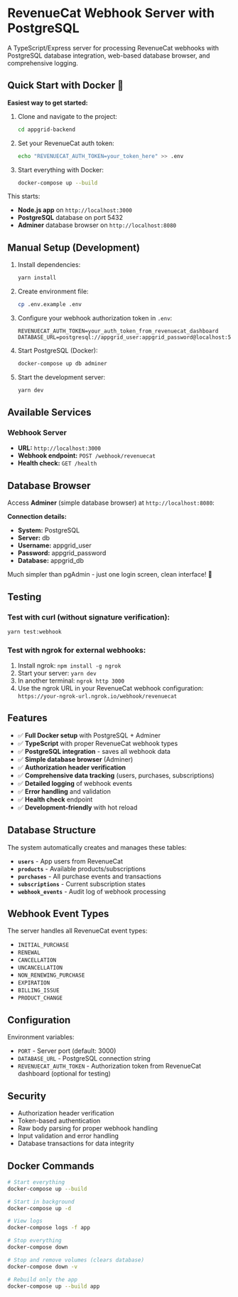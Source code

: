 # RevenueCat Webhook Server with PostgreSQL

A TypeScript/Express server for processing RevenueCat webhooks with PostgreSQL database integration, web-based database browser, and comprehensive logging.

## Quick Start with Docker 🐳

**Easiest way to get started:**

1. Clone and navigate to the project:
   ```bash
   cd appgrid-backend
   ```

2. Set your RevenueCat auth token:
   ```bash
   echo "REVENUECAT_AUTH_TOKEN=your_token_here" >> .env
   ```

3. Start everything with Docker:
   ```bash
   docker-compose up --build
   ```

This starts:
- **Node.js app** on `http://localhost:3000`
- **PostgreSQL** database on port 5432
- **Adminer** database browser on `http://localhost:8080`

## Manual Setup (Development)

1. Install dependencies:
   ```bash
   yarn install
   ```

2. Create environment file:
   ```bash
   cp .env.example .env
   ```

3. Configure your webhook authorization token in `.env`:
   ```
   REVENUECAT_AUTH_TOKEN=your_auth_token_from_revenuecat_dashboard
   DATABASE_URL=postgresql://appgrid_user:appgrid_password@localhost:5432/appgrid_db
   ```

4. Start PostgreSQL (Docker):
   ```bash
   docker-compose up db adminer
   ```

5. Start the development server:
   ```bash
   yarn dev
   ```

## Available Services

### Webhook Server
- **URL:** `http://localhost:3000`
- **Webhook endpoint:** `POST /webhook/revenuecat`
- **Health check:** `GET /health`

## Database Browser

Access **Adminer** (simple database browser) at `http://localhost:8080`:

**Connection details:**
- **System:** PostgreSQL
- **Server:** db
- **Username:** appgrid_user
- **Password:** appgrid_password
- **Database:** appgrid_db

Much simpler than pgAdmin - just one login screen, clean interface! 🎉

## Testing

### Test with curl (without signature verification):
```bash
yarn test:webhook
```

### Test with ngrok for external webhooks:

1. Install ngrok: `npm install -g ngrok`
2. Start your server: `yarn dev`
3. In another terminal: `ngrok http 3000`
4. Use the ngrok URL in your RevenueCat webhook configuration: `https://your-ngrok-url.ngrok.io/webhook/revenuecat`

## Features

- ✅ **Full Docker setup** with PostgreSQL + Adminer
- ✅ **TypeScript** with proper RevenueCat webhook types
- ✅ **PostgreSQL integration** - saves all webhook data
- ✅ **Simple database browser** (Adminer)
- ✅ **Authorization header verification**
- ✅ **Comprehensive data tracking** (users, purchases, subscriptions)
- ✅ **Detailed logging** of webhook events
- ✅ **Error handling** and validation
- ✅ **Health check** endpoint
- ✅ **Development-friendly** with hot reload

## Database Structure

The system automatically creates and manages these tables:
- **`users`** - App users from RevenueCat
- **`products`** - Available products/subscriptions
- **`purchases`** - All purchase events and transactions
- **`subscriptions`** - Current subscription states
- **`webhook_events`** - Audit log of webhook processing

## Webhook Event Types

The server handles all RevenueCat event types:
- `INITIAL_PURCHASE`
- `RENEWAL`
- `CANCELLATION`
- `UNCANCELLATION`
- `NON_RENEWING_PURCHASE`
- `EXPIRATION`
- `BILLING_ISSUE`
- `PRODUCT_CHANGE`

## Configuration

Environment variables:
- `PORT` - Server port (default: 3000)
- `DATABASE_URL` - PostgreSQL connection string
- `REVENUECAT_AUTH_TOKEN` - Authorization token from RevenueCat dashboard (optional for testing)

## Security

- Authorization header verification
- Token-based authentication
- Raw body parsing for proper webhook handling
- Input validation and error handling
- Database transactions for data integrity

## Docker Commands

```bash
# Start everything
docker-compose up --build

# Start in background
docker-compose up -d

# View logs
docker-compose logs -f app

# Stop everything
docker-compose down

# Stop and remove volumes (clears database)
docker-compose down -v

# Rebuild only the app
docker-compose up --build app
```